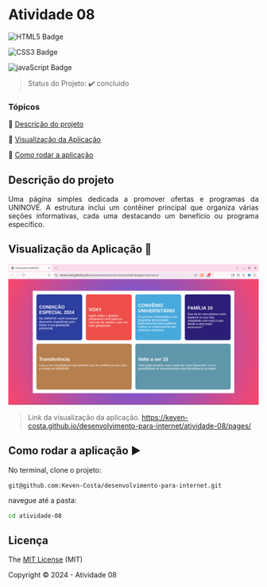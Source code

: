 # Atividade 08

![HTML5 Badge](https://img.shields.io/badge/HTML5-E34F26?style=for-the-badge&logo=html5&logoColor=white) 

![CSS3 Badge](https://img.shields.io/badge/CSS3-1572B6?style=for-the-badge&logo=css3&logoColor=white)

![javaScript Badge](https://img.shields.io/badge/JavaScript-F7DF1E?style=for-the-badge&logo=javascript&logoColor=black)

> Status do Projeto: :heavy_check_mark: concluido

### Tópicos 

:small_blue_diamond: [Descrição do projeto](#descrição-do-projeto)

:small_blue_diamond: [Visualização da Aplicação](#visualização-da-aplicação-dash)

:small_blue_diamond: [Como rodar a aplicação](#como-rodar-a-aplicação-arrow_forward)


## Descrição do projeto 
<p align="justify">
  Uma página simples dedicada a promover ofertas e programas da UNINOVE. A estrutura inclui um contêiner principal que organiza várias seções informativas, cada uma destacando um benefício ou programa específico. 
</p>

 

## Visualização da Aplicação :dash:
![img](./atividade-08.png)

> Link da visualização da aplicação. https://keven-costa.github.io/desenvolvimento-para-internet/atividade-08/pages/





## Como rodar a aplicação :arrow_forward:

No terminal, clone o projeto: 

```
git@github.com:Keven-Costa/desenvolvimento-para-internet.git
```
navegue até a pasta:
```bash
cd atividade-08
```

## Licença 

The [MIT License]() (MIT)

Copyright :copyright: 2024 - Atividade 08
